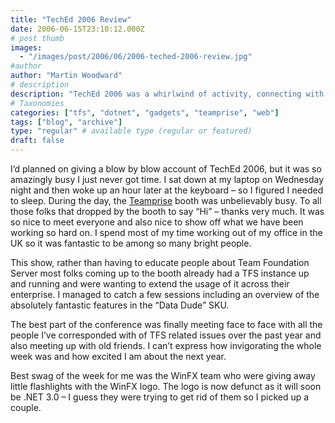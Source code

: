 ```yaml
---
title: "TechEd 2006 Review"
date: 2006-06-15T23:10:12.000Z
# post thumb
images:
  - "/images/post/2006/06/2006-teched-2006-review.jpg"
#author
author: "Martin Woodward"
# description
description: "TechEd 2006 was a whirlwind of activity, connecting with industry peers and showcasing Team Foundation Server amidst a vibrant atmosphere."
# Taxonomies
categories: ["tfs", "dotnet", "gadgets", "teamprise", "web"]
tags: ["blog", "archive"]
type: "regular" # available type (regular or featured)
draft: false
---
```

I’d planned on giving a blow by blow account of TechEd 2006, but it was so amazingly busy I just never got time.  I sat down at my laptop on Wednesday night and then woke up an hour later at the keyboard – so I figured I needed to sleep.  During the day, the [Teamprise](http://www.teamprise.com/) booth was unbelievably busy.  To all those folks that dropped by the booth to say “Hi” – thanks very much.  It was so nice to meet everyone and also nice to show off what we have been working so hard on.  I spend most of my time working out of my office in the UK so it was fantastic to be among so many bright people.   

This show, rather than having to educate people about Team Foundation Server most folks coming up to the booth already had a TFS instance up and running and were wanting to extend the usage of it across their enterprise.  I managed to catch a few sessions including an overview of the absolutely fantastic features in the “Data Dude” SKU.  

The best part of the conference was finally meeting face to face with all the people I’ve corresponded with of TFS related issues over the past year and also meeting up with old friends.  I can’t express how invigorating the whole week was and how excited I am about the next year.

Best swag of the week for me was the WinFX team who were giving away little flashlights with the WinFX logo.  The logo is now defunct as it will soon be .NET 3.0 – I guess they were trying to get rid of them so I picked up a couple.